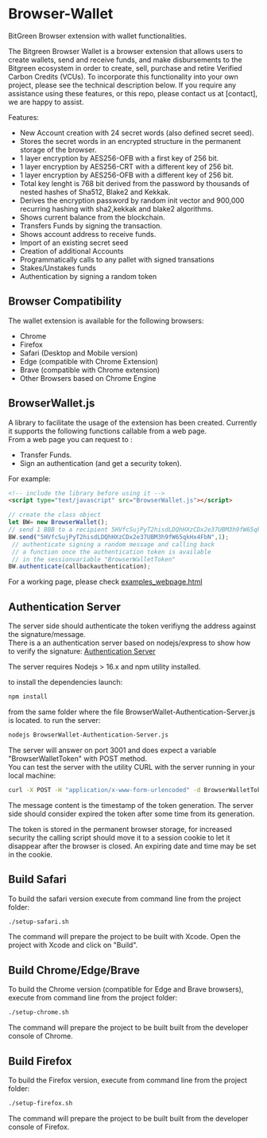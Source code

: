 # Browser-Wallet
BitGreen Browser extension with wallet functionalities.

The Bitgreen Browser Wallet is a browser extension that allows users to create wallets, send and receive funds, and make disbursements to the Bitgreen ecosystem in order to create, sell, purchase and retire Verified Carbon Credits (VCUs). To incorporate this functionality into your own project, please see the technical description below. If you require any assistance using these features, or this repo, please contact us at [contact], we are happy to assist.

Features:
- New Account creation with 24 secret words (also defined secret seed).  
- Stores the secret words in an encrypted structure in the permanent storage of the browser.  
- 1 layer encryption by AES256-OFB with a first key of 256 bit.
- 1 layer encryption by AES256-CRT with a different key of 256 bit.
- 1 layer encryption by AES256-OFB with a different key of 256 bit.
- Total key lenght is 768 bit derived from the password by thousands of nested hashes of Sha512, Blake2  and Kekkak.  
- Derives the encryption password by random init vector and 900,000 recurring hashing with sha2,kekkak and blake2 algorithms.  
- Shows current balance from the blockchain.  
- Transfers Funds by signing the transaction.
- Shows account address to receive funds.
- Import of an existing secret seed
- Creation of additional Accounts
- Programmatically calls to any pallet with signed transations
- Stakes/Unstakes funds
- Authentication by signing a random token

## Browser Compatibility
The wallet extension is available for the following browsers:  
- Chrome
- Firefox 
- Safari (Desktop and Mobile version)
- Edge (compatible with Chrome Extension)
- Brave (compatible with Chrome extension)
- Other Browsers based on Chrome Engine


## BrowserWallet.js
A library to facilitate the usage of the extension has been created. Currently it supports the following functions callable from a web page.  
From a web page you can request to :  
- Transfer Funds.
- Sign an authentication (and get a security token).

For example:
```html
<!-- include the library before using it -->
<script type="text/javascript" src="BrowserWallet.js"></script>
```
```js
// create the class object
let BW= new BrowserWallet();
// send 1 BBB to a recipient 5HVfcSujPyT2hisdLDQhHXzCDx2e37UBM3h9fW65qkHx4FbN
BW.send("5HVfcSujPyT2hisdLDQhHXzCDx2e37UBM3h9fW65qkHx4FbN",1);
 // authenticate signing a random message and calling back 
 // a function once the authentication token is available 
 // in the sessionvariable "BrowserWalletToken"
BW.authenticate(callbackauthentication);
```

For a working page, please check [examples_webpage.html](examples_webpage.html)

## Authentication Server

The server side should authenticate the token verifiyng the address against the signature/message.  
There is a an authentication server based on nodejs/express to show how to verify the signature:
[Authentication Server](authentication-server/)  

The server requires Nodejs > 16.x and npm utility installed.  

to install the dependencies launch:  
```bash
npm install
```
from the same folder where the file BrowserWallet-Authentication-Server.js is located.
to run the server:
```bash
nodejs BrowserWallet-Authentication-Server.js
```

The server will answer on port 3001 and does expect a variable "BrowserWalletToken" with POST method.  
You can test the server with the utility CURL with the server running in your local machine:
```bash
curl -X POST -H "application/x-www-form-urlencoded" -d BrowserWalletToken='{"message":"1651209684994","signature":"0xfaca8deff055379324d6d172eefb48c9f53a78b6d1612c2e7e43effd3967b4344ffc486a9dc9afa08a1a15f5f46cb2d2317a31aab3ada5be866bb49599d7458d","address":"5EEdVDNbCB6jYKSzxH1puaGrhd2WWk1Xs3uoxrPAqJfkrnVs","publickey":"0x600a35e55307f1afc1379bb9e32bd10f5278554e97c7dfd4d6f43559f0fdd906"}' http://localhost:3001  
```
The message content is the timestamp of the token generation. The server side should consider expired the token after some time from its generation.  
  
The token is stored in the permanent browser storage, for increased security the calling script should move it to a session cookie to let it disappear after the browser is closed. An expiring date and time may be set in the cookie.

## Build Safari
To build the safari version execute from command line from the project folder:  
```bash
./setup-safari.sh
```
The command will prepare the project to be built with Xcode.
Open the project with Xcode and click on "Build".

## Build Chrome/Edge/Brave
To build the Chrome version (compatible for Edge and Brave browsers), execute from command line from the project folder:  
```bash
./setup-chrome.sh
```
The command will prepare the project to be built built from the developer console of Chrome.  


## Build Firefox
To build the Firefox version, execute from command line from the project folder:  
```bash
./setup-firefox.sh
```
The command will prepare the project to be built built from the developer console of Firefox.  
